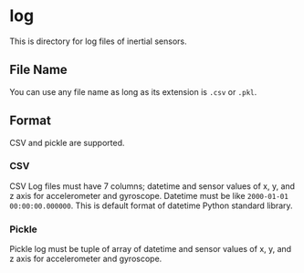 # log
This is directory for log files of inertial sensors.

## File Name
You can use any file name as long as its extension is `.csv` or `.pkl`.

## Format
CSV and pickle are supported.

### CSV
CSV Log files must have 7 columns; datetime and sensor values of x, y, and z axis for accelerometer and gyroscope.
Datetime must be like `2000-01-01 00:00:00.000000`.
This is default format of datetime Python standard library.

### Pickle
Pickle log must be tuple of array of datetime and sensor values of x, y, and z axis for accelerometer and gyroscope.
